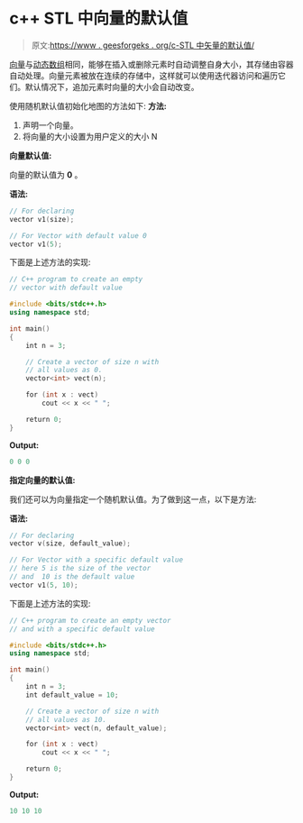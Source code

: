 # c++ STL 中向量的默认值

> 原文:[https://www . geesforgeks . org/c-STL 中矢量的默认值/](https://www.geeksforgeeks.org/default-value-of-vector-in-c-stl/)

[向量](https://www.geeksforgeeks.org/vector-in-cpp-stl/)与[动态数组](https://www.geeksforgeeks.org/how-do-dynamic-arrays-work/)相同，能够在插入或删除元素时自动调整自身大小，其存储由容器自动处理。向量元素被放在连续的存储中，这样就可以使用迭代器访问和遍历它们。默认情况下，追加元素时向量的大小会自动改变。

使用随机默认值初始化地图的方法如下:
**方法:**

1.  声明一个向量。
2.  将向量的大小设置为用户定义的大小 N

**向量默认值:**

向量的默认值为 **0** 。

**语法:**

```cpp
// For declaring 
vector v1(size); 

// For Vector with default value 0
vector v1(5);

```

下面是上述方法的实现:

```cpp
// C++ program to create an empty
// vector with default value

#include <bits/stdc++.h>
using namespace std;

int main()
{
    int n = 3;

    // Create a vector of size n with
    // all values as 0.
    vector<int> vect(n);

    for (int x : vect)
        cout << x << " ";

    return 0;
}
```

**Output:**

```cpp
0 0 0

```

**指定向量的默认值:**

我们还可以为向量指定一个随机默认值。为了做到这一点，以下是方法:

**语法:**

```cpp
// For declaring 
vector v(size, default_value);

// For Vector with a specific default value
// here 5 is the size of the vector
// and  10 is the default value
vector v1(5, 10);

```

下面是上述方法的实现:

```cpp
// C++ program to create an empty vector
// and with a specific default value

#include <bits/stdc++.h>
using namespace std;

int main()
{
    int n = 3;
    int default_value = 10;

    // Create a vector of size n with
    // all values as 10.
    vector<int> vect(n, default_value);

    for (int x : vect)
        cout << x << " ";

    return 0;
}
```

**Output:**

```cpp
10 10 10

```